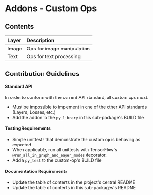 # Addons - Custom Ops

## Contents
| Layer  | Description                             |
|:----------------------- |:-----------------------------|
| Image | Ops for image manipulation   |
| Text |  Ops for text processing  |



## Contribution Guidelines
#### Standard API
In order to conform with the current API standard, all custom ops
must:
 * Must be impossible to implement in one of the other API
 standards (Layers, Losses, etc.)
 * Add the addon to the `py_library` in this sub-package's BUILD file

#### Testing Requirements
 * Simple unittests that demonstrate the custom op is behaving as
    expected.
 * When applicable, run all unittests with TensorFlow's
  `@run_all_in_graph_and_eager_modes` decorator.
 * Add a `py_test` to the custom-op's BUILD file

#### Documentation Requirements
 * Update the table of contents in the project's central README
 * Update the table of contents in this sub-packages's README
 
